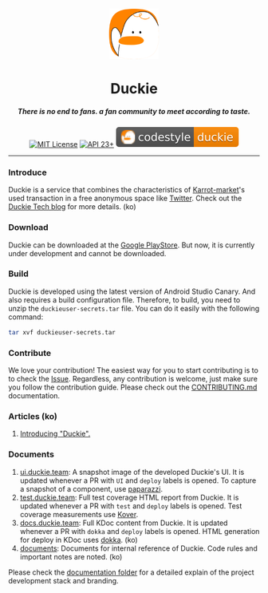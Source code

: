 <p align="center">
  <img src="./assets/duckie-logo.svg" width="20%" alt="duckie" />
</p>
<h1 align="center">Duckie</h1>
<h5 align="center">There is no end to fans. a fan community to meet according to taste.</h5>
<p align="center">
  <a href="LICENSE"><img alt="MIT License" src="https://img.shields.io/badge/License-MIT-blue"/></a>
  <a href="https://developer.android.com/about/versions/marshmallow"><img alt="API 23+" src="https://img.shields.io/badge/API-23%2B-brightgreen.svg"/></a>
  <a href="./documents/codestyle.md"><img alt="codestyle" src="./assets/codestyle-duckie.svg"/></a>
</p>

---

### Introduce

Duckie is a service that combines the characteristics of [Karrot-market](https://us.karrotmarket.com/)'s used transaction in a free anonymous space like [Twitter](https://twitter.com/). Check out the [Duckie Tech blog](https://blog.duckie.team/duckie-%EB%A5%BC-%EC%86%8C%EA%B0%9C%ED%95%A9%EB%8B%88%EB%8B%A4-70b6a06ec806) for more details. (ko)

### Download

Duckie can be downloaded at the [Google PlayStore](https://play.google.com/store/apps/details?team.duckie.android). But now, it is currently under development and cannot be downloaded.

### Build

Duckie is developed using the latest version of Android Studio Canary. And also requires a build configuration file. Therefore, to build, you need to unzip the `duckieuser-secrets.tar` file. You can do it easily with the following command:

```bash
tar xvf duckieuser-secrets.tar
```

### Contribute

We love your contribution! The easiest way for you to start contributing is to to check the [Issue](https://github.com/sungbinland/duckie-android/issues). Regardless, any contribution is welcome, just make sure you follow the contribution guide. Please check out the [CONTRIBUTING.md](.github/CONTRIBUTING.md) documentation.

### Articles (ko)

1. [Introducing "Duckie".](https://blog.duckie.team/duckie-%EB%A5%BC-%EC%86%8C%EA%B0%9C%ED%95%A9%EB%8B%88%EB%8B%A4-70b6a06ec806)

### Documents

1. [ui.duckie.team](https://ui.duckie.team/): A snapshot image of the developed Duckie's UI. It is updated whenever a PR with `UI` and `deploy` labels is opened. To capture a snapshot of a component, use [paparazzi](https://github.com/cashapp/paparazzi).
2. [test.duckie.team](https://test.duckie.team/): Full test coverage HTML report from Duckie. It is updated whenever a PR with `test` and `deploy` labels is opened. Test coverage measurements use [Kover](https://github.com/Kotlin/kotlinx-kover).
3. [docs.duckie.team](https://docs.duckie.team/): Full KDoc content from Duckie. It is updated whenever a PR with `dokka` and `deploy` labels is opened. HTML generation for deploy in KDoc uses [dokka](https://github.com/Kotlin/dokka). (ko)
4. [documents](/documents): Documents for internal reference of Duckie. Code rules and important notes are noted. (ko)

Please check the [documentation folder](/documents) for a detailed explain of the project development stack and branding.
